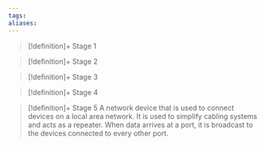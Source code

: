 ```yaml
---
tags:
aliases:
---
```


> [!definition]+ Stage 1
>

> [!definition]+ Stage 2
>

> [!definition]+ Stage 3
>

> [!definition]+ Stage 4
>

> [!definition]+ Stage 5
> A network device that is used to connect devices on a local area network. It is used to simplify cabling systems and acts as a repeater. When data arrives at a port, it is broadcast to the devices connected to every other port.




